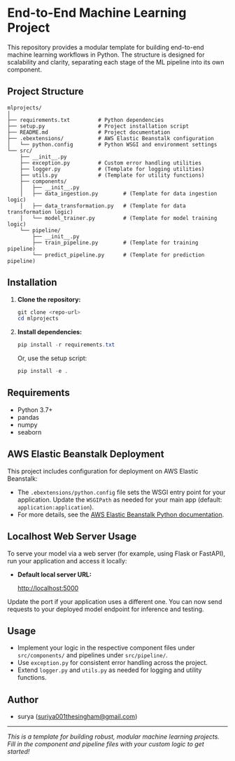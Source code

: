 # End-to-End Machine Learning Project

This repository provides a modular template for building end-to-end machine learning workflows in Python. The structure is designed for scalability and clarity, separating each stage of the ML pipeline into its own component.

## Project Structure

```
mlprojects/
│
├── requirements.txt         # Python dependencies
├── setup.py                 # Project installation script
├── README.md                # Project documentation
├── .ebextensions/           # AWS Elastic Beanstalk configuration
│   └── python.config        # Python WSGI and environment settings
└── src/
    ├── __init__.py
    ├── exception.py         # Custom error handling utilities
    ├── logger.py            # (Template for logging utilities)
    ├── utils.py             # (Template for utility functions)
    ├── components/
    │   ├── __init__.py
    │   ├── data_ingestion.py        # (Template for data ingestion logic)
    │   ├── data_transformation.py   # (Template for data transformation logic)
    │   └── model_trainer.py         # (Template for model training logic)
    └── pipeline/
        ├── __init__.py
        ├── train_pipeline.py        # (Template for training pipeline)
        └── predict_pipeline.py      # (Template for prediction pipeline)
```

## Installation

1. **Clone the repository:**
   ```powershell
   git clone <repo-url>
   cd mlprojects
   ```
2. **Install dependencies:**
   ```powershell
   pip install -r requirements.txt
   ```
   Or, use the setup script:
   ```powershell
   pip install -e .
   ```

## Requirements
- Python 3.7+
- pandas
- numpy
- seaborn

## AWS Elastic Beanstalk Deployment    

This project includes configuration for deployment on AWS Elastic Beanstalk:
- The `.ebextensions/python.config` file sets the WSGI entry point for your application. Update the `WSGIPath` as needed for your main app (default: `application:application`).
- For more details, see the [AWS Elastic Beanstalk Python documentation](https://docs.aws.amazon.com/elasticbeanstalk/latest/dg/create-deploy-python-container.html).

## Localhost Web Server Usage

To serve your model via a web server (for example, using Flask or FastAPI), run your application and access it locally:

- **Default local server URL:**
  
  [http://localhost:5000](http://localhost:5000)

Update the port if your application uses a different one. You can now send requests to your deployed model endpoint for inference and testing.

## Usage
- Implement your logic in the respective component files under `src/components/` and pipelines under `src/pipeline/`.
- Use `exception.py` for consistent error handling across the project.
- Extend `logger.py` and `utils.py` as needed for logging and utility functions.

## Author
- surya (suriya001thesingham@gmail.com)

---
*This is a template for building robust, modular machine learning projects. Fill in the component and pipeline files with your custom logic to get started!*
